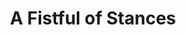 ---
title:          A Fistful of Stances
genre:          pre-modern
chinesetitle:   鐵馬尋橋
previoustitle:  Iron Horse Seeking Bridge
episodes:       25
producer:       "Lee Tim-Shing"
broadcaststart: 2010-03-16
broadcastend:   2010-04-17
website:        "http://programme.tvb.com/drama/afistfulofstances"
starring:       "Kevin Cheng, Kenneth Ma, Yuen Chau, Dominic Lam, <mark>Selena Lee</mark>, Natalie Tong, Shirley Yeung, Jacky Heung"
synopsis:       "<strong>Au Yeung Wai-Lan</strong> (<em>Yuen Chau</em>), owner of a martial arts training school, is reunited with her long-lost son <strong>Koo Yu-Cheung</strong> (<em>Kevin Cheng</em>) after years of agonizing separation. On his return home, Cheung is shocked to find that his younger brother <strong>Koo Yu-Tong</strong> (<em>Kenneth Ma</em>) has been critically ill and that his father was murdered long ago by <strong>Wing Tak</strong> (<em>Dominic Lam</em>), the existing director of a pharmaceutical company and a bitter old foe of the Koo's. Cheung has never been into kung-fu but shows glimpses of his potential when he strikes back at the impudent, arrogant <strong>Wing Man-Kwan</strong> (<em>Jacky Heung</em>), also the son of Tak. Pinning all her hopes on Cheung, Lan not only teaches him a special set of kung-fu skills created by the family, but also registers for him for the Guangdong Boxing Championship Tournament. Out of the blue, Cheung's opponent in the final turns out to be Kwan.  starts losing his bearings after achieving growing success and recognition in the field of martial arts. Caught up in the love triangle between Lan's apprentice <strong>Ying Ngan Ming</strong> (<em>Natalie Tong</em>), his dream girl <strong>Chow Mui Mui</strong> (<em>Nancy Wu</em>) and himself, Cheung is utterly confused and exhausted, which later causes his failure in the final tournament."
fullname:       "Wing Tsz-Ching (Angel)"
altname:        "Dr. Wing"
age:            23
identity:       Western-style physician at Facilitate Hospitals
appearance:     "1-25"
personality:    "A kind-hearted, cordial and pleasant person. Although she is born in a wealthy family, but she's not arrogant at all. She’s glad to help people, charitable in thought and deed, she's exceptionally intelligent. Knows when to share, she is independent-minded, has her own ideas, has a very tough character, she’s a woman from the modern generation. Towards things that cannot go through the eyes she'll fight the injustice, she will not yield and she often opposes her father Wing Tak (<em>Dominic Lam</em>). She's faithful towards love, for love she is willing to be penalized."
background:     "Wing family’s eldest daughter; her father Tak has high hopes for Ching, he let her have good education, becoming a highborn lady. Although she lived in a wealthy family, never have to worry about food and clothing, but unlike other daughters from wealthy families she doesn’t have a spoiled and bossy character. Since her childhood she is kind-hearted, when she was young she saw in the pharmacy sick people suffering from pain, this made her cherish her wish to become a doctor in the future. She returned to Hong Kong after finishing her education and she really became a doctor in a public hospital, she hopes that all sick people will receive the best care."
happenings:     "By pure chance Ching came across a special western medicine for the threatment of Koo Yu Tong’s (<em>Kenneth Ma</em>) asthma, Tong was shocked. Since then, whenever Tong came in troubles and has to compete with others in fighting, he’ll look for Ching to take the miracle drug to help him out of his predicament. Because of this, Ching’s understanding for Tong deepened. Ching discovered that although Tong’s attitude is quite arrogant, but he treasures his family the most. Even more, he is not afraid of larger powers, he suppresses the strong and aids the weak. Ching’s attraction to him grows.  Yeung Wai Lan (<em>Yuen Chau</em>) once has abdominal pain, Ching diagnosed it as chronic appendicitis, this required her to undergo a surgery, but Lan was afraid that after anesthesia she won’t wake up anymore and she refused the threatment. Lan’s condition became worse by the day. Ching didn’t feel annoyed when she personally tried to convince Lan many times, this made her leave a good impression on Lan. Because of Tong’s and others’ filial obedience for their mother and she was moved by the family’s warmth, Ching saved Lan’s life when Lan finally agreed to let Ching perform the surgery. , Ching injured her foot, Tong took good care of her by healing her with liniment, they developed deeper feelings for each other. Sadly, the grudge of the two families are deeply entangled. When Ching found out that Tak is the murderer of Tong's grandfather and other people, she couldn't believe it. When Tak learnt of Tong and Ching's contact, he was furious, this deepened his hatred for Tong's family even more.  constantly did things to harm Tong's family, Ching felt very guilty, she was trapped between the hatred of the two families, this caused her to suffer greatly. Although Ching loved Tong truly, but their relationship was full of barriers. Finally, Ching forsakes the darkness for light, but whether the two can end up happily together remains unpredictable."
image:          1
---